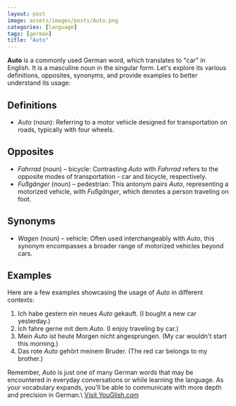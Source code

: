 ```yaml
---
layout: post
image: assets/images/posts/Auto.png
categories: [language]
tags: [german]
title: "Auto"
---
```


**Auto** is a commonly used German word, which translates to "car" in English. It is a masculine noun in the singular form. Let's explore its various definitions, opposites, synonyms, and provide examples to better understand its usage:

## Definitions
- *Auto* (noun): Referring to a motor vehicle designed for transportation on roads, typically with four wheels.

## Opposites
- *Fahrrad* (noun) – bicycle: Contrasting *Auto* with *Fahrrad* refers to the opposite modes of transportation - car and bicycle, respectively.
- *Fußgänger* (noun) – pedestrian: This antonym pairs *Auto*, representing a motorized vehicle, with *Fußgänger*, which denotes a person traveling on foot.

## Synonyms
- *Wagen* (noun) – vehicle: Often used interchangeably with *Auto*, this synonym encompasses a broader range of motorized vehicles beyond cars.

## Examples
Here are a few examples showcasing the usage of *Auto* in different contexts:

1. Ich habe gestern ein neues *Auto* gekauft. (I bought a new car yesterday.)
2. Ich fahre gerne mit dem *Auto*. (I enjoy traveling by car.)
3. Mein *Auto* ist heute Morgen nicht angesprungen. (My car wouldn't start this morning.)
4. Das rote *Auto* gehört meinem Bruder. (The red car belongs to my brother.)

Remember, *Auto* is just one of many German words that may be encountered in everyday conversations or while learning the language. As your vocabulary expands, you'll be able to communicate with more depth and precision in German.\ <a id="yg-widget-0" class="youglish-widget" data-query="Auto" data-lang="german" data-components="8412" data-auto-start="0" data-bkg-color="theme_light" data-title="How%20to%20pronounce%20Auto%20in%20German"  rel="nofollow" href="https://youglish.com">Visit YouGlish.com</a><script async src="https://youglish.com/public/emb/widget.js" charset="utf-8"></script>
